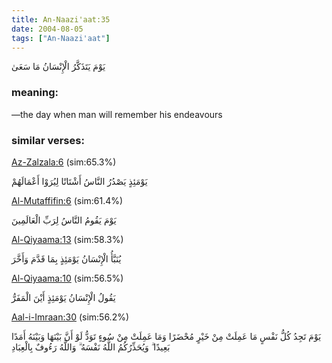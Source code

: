 ```yaml
---
title: An-Naazi'aat:35
date: 2004-08-05
tags: ["An-Naazi'aat"]
---
```

يَوْمَ يَتَذَكَّرُ الْإِنْسَانُ مَا سَعَىٰ
### meaning: 
—the day when man will remember his endeavours
### similar verses: 

[Az-Zalzala:6](/99/6) (sim:65.3%)

يَوْمَئِذٍ يَصْدُرُ النَّاسُ أَشْتَاتًا لِيُرَوْا أَعْمَالَهُمْ

[Al-Mutaffifin:6](/83/6) (sim:61.4%)

يَوْمَ يَقُومُ النَّاسُ لِرَبِّ الْعَالَمِينَ

[Al-Qiyaama:13](/75/13) (sim:58.3%)

يُنَبَّأُ الْإِنْسَانُ يَوْمَئِذٍ بِمَا قَدَّمَ وَأَخَّرَ

[Al-Qiyaama:10](/75/10) (sim:56.5%)

يَقُولُ الْإِنْسَانُ يَوْمَئِذٍ أَيْنَ الْمَفَرُّ

[Aal-i-Imraan:30](/3/30) (sim:56.2%)

يَوْمَ تَجِدُ كُلُّ نَفْسٍ مَا عَمِلَتْ مِنْ خَيْرٍ مُحْضَرًا وَمَا عَمِلَتْ مِنْ سُوءٍ تَوَدُّ لَوْ أَنَّ بَيْنَهَا وَبَيْنَهُ أَمَدًا بَعِيدًا ۗ وَيُحَذِّرُكُمُ اللَّهُ نَفْسَهُ ۗ وَاللَّهُ رَءُوفٌ بِالْعِبَادِ
